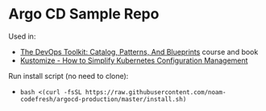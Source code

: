 # Argo CD Sample Repo

Used in:
* [The DevOps Toolkit: Catalog, Patterns, And Blueprints](https://www.devopstoolkitseries.com/posts/catalog/) course and book
* [Kustomize - How to Simplify Kubernetes Configuration Management](https://youtu.be/Twtbg6LFnAg)

Run install script (no need to clone):
* `bash <(curl -fsSL https://raw.githubusercontent.com/noam-codefresh/argocd-production/master/install.sh)`
